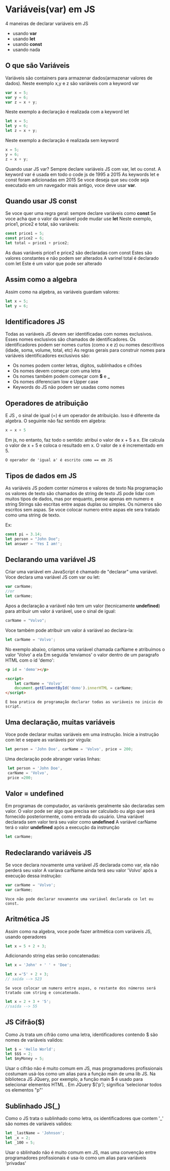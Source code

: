 # Variáveis(var) em JS

4 maneiras de declarar variáveis em JS

- usando **var**
- usando **let**
- usando **const**
- usando nada

## O que são Variáveis
Variáveis são containers para armazenar dados(armazenar valores de dados).
Neste exemplo x,y e z são variáveis com a keyword var

~~~ javascript
var x = 5;
var y = 6;
var z = x + y;
~~~

Neste exemplo a declaração é realizada com a keyword let
~~~ javascript
let x = 5;
let y = 6;
let z = x + y;
~~~

Neste exemplo a declaração é realizada sem keyword

~~~ javascript
x = 5;
y = 6;
z = x + y;
~~~

Quando usar JS var?
Sempre declare variáveis JS com var, let ou const.
A keyword var é usada em todo o code js de 1995 a 2015
As keywords let e const foram adicionadas em 2015
Se voce deseja que seu code seja executado em um navegador mais antigo, voce deve usar **var**.


## Quando usar JS const 
Se voce quer uma regra geral: sempre declare variáveis como **const**
Se voce acha que o valor da variável pode mudar use **let**
Neste exemplo, price1, price2 e total, são variáveis:

~~~ javascript
const price1 = 5;
const price2 = 6;
let total = price1 + price2;
~~~

As duas variáveis price1 e price2 são declaradas com const 
Estes são valores constantes e não podem ser alterados
A varinel total é declarado com let
Este é um valor que pode ser alterado

## Assim como a algebra
Assim como na algebra, as variáveis guardam valores:

~~~ javascript
let x = 5;
let y = 6;
~~~


## Identificadores JS
Todas as variáveis JS devem ser identificadas com nomes exclusivos.
Esses nomes exclusivos são chamados de identificadores.
Os identificadores podem ser nomes curtos (como x e z) ou nomes descritivos (idade, soma, volume, total, etc)
As regras gerais para construir nomes para variáveis identificadores exclusivos são:

- Os nomes podem conter letras, dígitos, sublinhados e cifrões
- Os nomes devem começar com uma letra 
- Os nomes também podem começar com **$** e **_**
- Os nomes diferenciam low e Upper case
- Keywords do JS não podem ser usadas como nomes

## Operadores de atribuição
E JS , o sinal de igual (=) é um operador de atribuição.
Isso é diferente da algebra. O seguinte não faz sentido em algebra:

~~~ javascript
x = x + 5
~~~

Em js, no entanto, faz todo o sentido: atribui o valor de x + 5 a x.
Ele calcula o valor de x + 5 e coloca o resultado em x. O valor de x é incrementado em 5.

    O operador de 'igual a' é escrito como == em JS

## Tipos de dados em JS

As variáveis JS podem conter números e valores de texto
Na programação os valores de texto são chamados de string de texto
JS pode lidar com muitos tipos de dados, mas por enquanto, pense apenas em numero e string
Strings são escritas entre aspas duplas ou simples. Os números são escritos sem aspas.
Se voce colocar numero entre aspas ele sera tratado como uma string de texto.

Ex:

~~~ javascript
const pi = 3.14;
let person = "John Doe";
let answer = 'Yes I am!';
~~~

## Declarando uma variável JS

Criar uma variável em JavaScript é chamado de "declarar" uma variável.
Voce declara uma variável JS com var ou let:

~~~ javascript
var carName;
//or
let carName;
~~~

Apos a declaração a variável não tem um valor (tecnicamente **undefined**)
para atribuir um valor á variável, use o sinal de igual:

~~~ javascript
carName = "Volvo";
~~~

Voce também pode atribuir um valor á variável ao declara-la:

~~~ javascript
let carName = 'Volvo';
~~~

No exemplo abaixo, criamos uma variável chamada carName e atribuímos o valor 'Volvo' a ela
Em seguida 'enviamos' o valor dentro de um paragrafo HTML com o id 'demo':

~~~ html
<p id = 'demo'></p>

<script>
    let carName = 'Volvo'
    document.getElementById('demo').innerHTML = carName;
</script>
~~~

    É boa pratica de programação declarar todas as variáveis no inicio do script.

## Uma declaração, muitas variáveis
Voce pode declarar muitas variáveis em uma instrução.
Inicie a instrução com let e separe as variáveis por virgula:

~~~ javascript
let person = 'John Doe', carName = 'Volvo', price = 200;
~~~

Uma declaração pode abranger varias linhas:

~~~ javascript
 let person = 'John Doe',
 carName = 'Volvo',
 price =200;
~~~

## Valor = undefined

Em programas de computador, as variáveis geralmente são declaradas sem valor. O valor pode ser algo
que precisa ser calculado ou algo que será fornecido posteriormente, como entrada do usuário.
Uma variável declarada sem valor terá seu valor como **undefined**
A variável carName terá o valor **undefined** após a execução da instrunção

~~~ javascript
let carName;
~~~

## Redeclarando variáveis JS
Se voce declara novamente uma variável JS declarada como var, ela não perderá seu valor
A variava carName ainda terá seu valor 'Volvo' após a execução dessa instrução:

~~~ javascript
var carName = 'Volvo';
var carName;
~~~

    Voce não pode declarar novamente uma variável declarada co let ou const.

## Aritmética JS

Assim como na algebra, voce pode fazer aritmética com variáveis JS, usando operadores

~~~ javascript
let x = 5 + 2 + 3;
~~~

Adicionando string elas serão concatenadas:

~~~ javascript
let x = 'John' + ' ' + 'Doe';
~~~

~~~ javascript
let x ='5' + 2 + 3;
// saída --> 523
~~~

    Se voce colocar um numero entre aspas, o restante dos números será tratado com string e concatenado.

~~~ javascript
let x = 2 + 3 + '5';
//saída --> 55
~~~


## JS Cifrão($)

Como Js trata um cifrão como uma letra, identificadores contendo $ são nomes de variáveis validos:

~~~ javascript
let $ = 'Hello World';
let $$$ = 2;
let $myMoney = 5;
~~~

Usar o cifrão não é muito comum em JS, mas programadores profissionais costumam usá-los como um alias
para a função main de uma lib JS.
Na biblioteca JS JQuery, por exemplo, a função main $ é usado para selecionar elementos HTML . Em JQuery $('p');
significa 'selecionar todos os elementos "p"'

## Sublinhado JS(_)
Como o JS trata o sublinhado como letra, os identificadores que contem '_' são nomes de variáveis validos:

~~~ javascript
let _lastName = 'Johnson';
let _x = 2;
let _100 = 5;
~~~

Usar o sblinhado não é muito comum em JS, mas uma convenção entre programadores profissionais é usa-lo como
um alias para variáveis 'privadas'